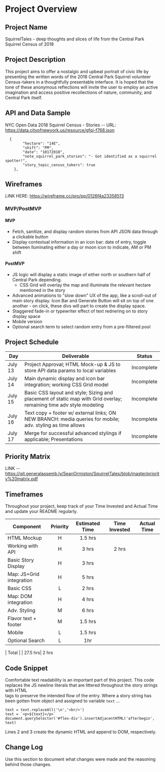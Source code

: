# Project Overview

## Project Name

SquirrelTales - deep thoughts and slices of life from the Central Park Squirrel Census of 2018

## Project Description

This project aims to offer a nostalgic and upbeat portrait of civic life by presenting the written words of the 2018 Central Park Squirrel volunteer Census-takers in a thoughtfully presentable interface.  It is hoped that the tone of these anonymous reflections will invite the user to employ an active imagination and access positive recollections of nature, community, and Central Park itself. 

## API and Data Sample

NYC Open Data 2018 Squirrel Census - Stories -- URL: https://data.cityofnewyork.us/resource/gfqj-f768.json
```
  {
        "hectare": "14E",
        "shift": "PM",
        "date": "10172018",
        "note_squirrel_park_stories": "- Got identified as a squirrel spotter!",
        "story_topic_census_takers": true
    },
```    

## Wireframes

LINK HERE: https://wireframe.cc/pro/pp/0126f4a23358513

### MVP/PostMVP

#### MVP 
- Fetch, sanitize, and display random stories from API JSON data through a clickable button
- Display contextual information in an icon bar: date of entry, toggle between lluminating either a day or moon icon to indicate, AM or PM shift

#### PostMVP  

- JS logic will display a static image of either north or southern half of Central Park depending.
  + CSS Grid will overlay the map and illuminate the relevant hectare mentioned in the story
- Advanced animations to "slow down" UX of the app, like a scroll-out of main story display.  Icon Bar and Generate Button will sit on top of one another - on click, these divs will part to create the display space.
- Staggered fade-in or typewriter effect of text rednering on to story display space
- Mobile version
- Optional search term to select random entry from a pre-filtered pool

## Project Schedule

|  Day | Deliverable | Status
|---|---| ---|
|July 13| Project Approval; HTML Mock-up & JS to store API data params to local variables | Incomplete
|July 14| Main dynamic display and icon bar integration; working CSS Grid model | Incomplete | 
|July 15| Basic CSS layout and style; Sizing and placement of static map with Grid overlay; remaining time adv style modeling| Incomplete
|July 16| Text copy + footer w/ external links; ON NEW BRANCH: media queries for mobile; adv. styling as time allows | Incomplete
|July 17| Merge for successful advanced stylings if applicable; Presentations| Incomplete


## Priority Matrix

LINK --    https://git.generalassemb.ly/SeanOrmiston/SquirrelTales/blob/master/priority%20matrix.pdf

## Timeframes

Throughout your project, keep track of your Time Invested and Actual Time and update your README regularly.

| Component | Priority | Estimated Time | Time Invested | Actual Time |
| --- | :---: |  :---: | :---: | :---: |
| HTML Mockup | H | 1.5 hrs |
| Working with API | H | 3 hrs | 2 hrs
| Basic Story Display | H | 3 hrs |
| Map: JS+Grid integration | H | 5 hrs |
| Basic CSS | L | 2 hrs |
| Map: DOM integration | H | 4 hrs |
| Adv. Styling | M | 6 hrs
| Flavor text + footer | M | 1.5 hrs
| Mobile | L | 1.5 hrs |
| Optional Search | L | 1hr |

| Total | | 27.5 hrs| 2 hrs

## Code Snippet

Comfortable text readability is an important part of this project.  This code replaces the JS newline literals that are littered throughout
the story strings with HTML <br/> tags to preserve the intended flow of the entry.  Where a story string has been gotten from object and assigned to variable ```text``` ...
```
text = text.replaceAll('\n','<br/>')
text = `<p>${text}</p>`
document.querySelector('#flex-div').insertAdjacentHTML('afterbegin', text)
```
Lines 2 and 3 create the dynamic HTML and append to DOM, respectively.

## Change Log
 Use this section to document what changes were made and the reasoning behind those changes.  
